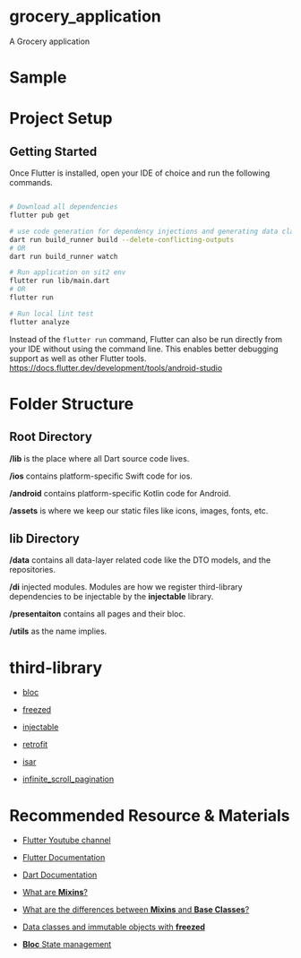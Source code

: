 # grocery_application

A Grocery application

# Sample



# **Project Setup**

## Getting Started

Once Flutter is installed, open your IDE of choice and run the following commands.

```bash

# Download all dependencies
flutter pub get

# use code generation for dependency injections and generating data classes.
dart run build_runner build --delete-conflicting-outputs 
# OR
dart run build_runner watch

# Run application on sit2 env
flutter run lib/main.dart
# OR
flutter run

# Run local lint test
flutter analyze

```

Instead of the `flutter run` command, Flutter can also be run directly from your IDE without using the command line. This enables better debugging support as well as other Flutter tools. 
https://docs.flutter.dev/development/tools/android-studio

# Folder Structure

## Root Directory

**/lib** is the place where all Dart source code lives.

**/ios** contains platform-specific Swift code for ios.

**/android** contains platform-specific Kotlin code for Android.

**/assets** is where we keep our static files like icons, images, fonts, etc.

## lib Directory

**/data** contains all data-layer related code like the DTO models, and the repositories.

**/di** injected modules. Modules are how we register third-library dependencies to be injectable by the **injectable** library.

**/presentaiton** contains all pages and their bloc.

**/utils** as the name implies. 

# third-library

- [bloc](https://pub.dev/packages/bloc)

- [freezed](https://pub.dev/packages/freezed)

- [injectable](https://pub.dev/packages/injectable)

- [retrofit](https://pub.dev/packages/retrofit)

- [isar](https://pub.dev/packages/isar)

- [infinite_scroll_pagination](https://pub.dev/packages/infinite_scroll_pagination)

# Recommended Resource & Materials

- [Flutter Youtube channel](https://www.youtube.com/channel/UCwXdFgeE9KYzlDdR7TG9cMw)

- [Flutter Documentation](https://docs.flutter.dev/)

- [Dart Documentation](https://dart.dev/guides)

- [What are **Mixins**?](https://medium.com/flutter-community/dart-what-are-mixins-3a72344011f3)

- [What are the differences between **Mixins** and **Base Classes**?](https://medium.com/flutter-community/mixins-and-base-classes-a-recipe-for-success-in-flutter-bc3fbb5da670)

- [Data classes and immutable objects with **freezed**](https://levelup.gitconnected.com/flutter-dart-immutable-objects-and-values-5e321c4c654e)

- [**Bloc** State management](https://bloclibrary.dev/)